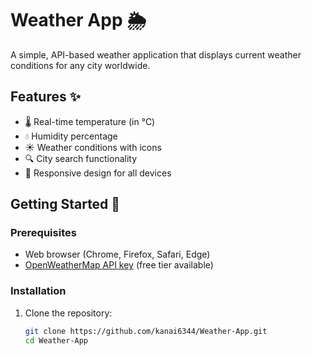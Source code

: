 # Weather App 🌦️

A simple, API-based weather application that displays current weather conditions for any city worldwide.

## Features ✨

- 🌡️ Real-time temperature (in °C)
- 💧 Humidity percentage
- ☀️ Weather conditions with icons
- 🔍 City search functionality
- 📱 Responsive design for all devices

## Getting Started 🚀

### Prerequisites

- Web browser (Chrome, Firefox, Safari, Edge)
- [OpenWeatherMap API key](https://openweathermap.org/api) (free tier available)

### Installation

1. Clone the repository:
   ```bash
   git clone https://github.com/kanai6344/Weather-App.git
   cd Weather-App
